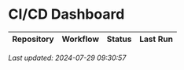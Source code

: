 # CI/CD Dashboard

| Repository | Workflow | Status | Last Run |
| ---------- | -------- | ------ | -------- |


*Last updated: 2024-07-29 09:30:57*